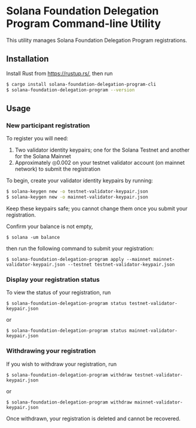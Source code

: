 # Solana Foundation Delegation Program Command-line Utility

This utility manages Solana Foundation Delegation Program registrations.

## Installation
Install Rust from https://rustup.rs/, then run
```bash
$ cargo install solana-foundation-delegation-program-cli
$ solana-foundation-delegation-program --version
```

## Usage

### New participant registration

To register you will need:
1. Two validator identity keypairs; one for the Solana Testnet and another for the Solana Mainnet
2. Approximately ◎0.002 on your testnet validator account (on mainnet network) to submit the registration


To begin, create your validator identity keypairs by running:
```bash
$ solana-keygen new -o testnet-validator-keypair.json
$ solana-keygen new -o mainnet-validator-keypair.json
```
Keep these keypairs safe; you cannot change them once you submit your
registration.

Confirm your balance is not empty,
```
$ solana -um balance
```
then run the following command to submit your registration:
```
$ solana-foundation-delegation-program apply --mainnet mainnet-validator-keypair.json --testnet testnet-validator-keypair.json
```

### Display your registration status
To view the status of your registration, run
```
$ solana-foundation-delegation-program status testnet-validator-keypair.json
```
or
```
$ solana-foundation-delegation-program status mainnet-validator-keypair.json
```

### Withdrawing your registration
If you wish to withdraw your registration, run
```
$ solana-foundation-delegation-program withdraw testnet-validator-keypair.json
```
or
```
$ solana-foundation-delegation-program withdraw mainnet-validator-keypair.json
```
Once withdrawn, your registration is deleted and cannot be recovered.
